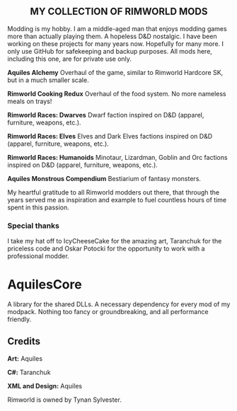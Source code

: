 <h2><center>MY COLLECTION OF RIMWORLD MODS</center></h2>
<p>Modding is my hobby. I am a middle-aged man that enjoys modding games more than actually playing them. A hopeless D&D nostalgic. I have been working on these projects for many years now. Hopefully for many more. I only use GitHub for safekeeping and backup purposes. All mods here, including this one, are for private use only.</p>
<p><b>Aquiles Alchemy</b> Overhaul of the game, similar to Rimworld Hardcore SK, but in a much smaller scale.</p>
<p><b>Rimworld Cooking Redux</b> Overhaul of the food system. No more nameless meals on trays!</p>
<p><b>Rimworld Races: Dwarves</b> Dwarf faction inspired on D&D (apparel, furniture, weapons, etc.).</p>
<p><b>Rimworld Races: Elves</b> Elves and Dark Elves factions inspired on D&D (apparel, furniture, weapons, etc.).</p>
<p><b>Rimworld Races: Humanoids</b> Minotaur, Lizardman, Goblin and Orc factions inspired on D&D (apparel, furniture, weapons, etc.).</p>
<p><b>Aquiles Monstrous Compendium</b> Bestiarium of fantasy monsters.</p>
My heartful gratitude to all Rimworld modders out there, that through the years served me as inspiration and example to fuel countless hours of time spent in this passion.
<h3>Special thanks</h3>
I take my hat off to IcyCheeseCake for the amazing art, Taranchuk for the priceless code and Oskar Potocki for the opportunity to work with a professional modder.

# AquilesCore
<p>A library for the shared DLLs. A necessary dependency for every mod of my modpack. Nothing too fancy or groundbreaking, and all performance friendly.</p>
<h2>Credits</h2>
<p> <b>Art:</b> Aquiles</p>
<p> <b>C#:</b> Taranchuk</p>
<p> <b>XML and Design:</b> Aquiles</p>

Rimworld is owned by Tynan Sylvester.
